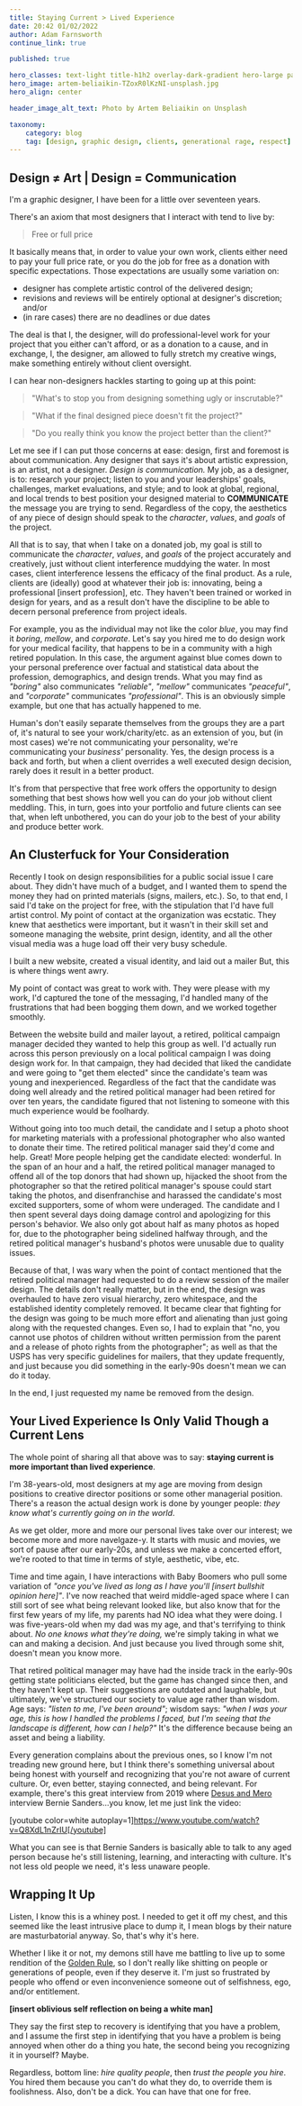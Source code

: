 ```yaml
---
title: Staying Current > Lived Experience
date: 20:42 01/02/2022
author: Adam Farnsworth
continue_link: true

published: true

hero_classes: text-light title-h1h2 overlay-dark-gradient hero-large parallax
hero_image: artem-beliaikin-TZoxR0lKzNI-unsplash.jpg
hero_align: center

header_image_alt_text: Photo by Artem Beliaikin on Unsplash

taxonomy:
    category: blog
    tag: [design, graphic design, clients, generational rage, respect]
---
```

## Design ≠ Art | Design = Communication

I'm a graphic designer, I have been for a little over seventeen years.

There's an axiom that most designers that I interact with tend to live by:

> Free or full price

It basically means that, in order to value your own work, clients either need to pay your full price rate, or you do the job for free as a donation with specific expectations. Those expectations are usually some variation on:

- designer has complete artistic control of the delivered design;
- revisions and reviews will be entirely optional at designer's discretion; and/or
- (in rare cases) there are no deadlines or due dates

The deal is that I, the designer, will do professional-level work for your project that you either can't afford, or as a donation to a cause, and in exchange, I, the designer, am allowed to fully stretch my creative wings, make something entirely without client oversight.

I can hear non-designers hackles starting to going up at this point:

> "What's to stop you from designing something ugly or inscrutable?"

> "What if the final designed piece doesn't fit the project?"

> "Do you really think you know the project better than the client?"

Let me see if I can put those concerns at ease: design, first and foremost is about communication. Any designer that says it's about artistic expression, is an artist, not a designer. *Design is communication.* My job, as a designer, is to: research your project; listen to you and your leaderships' goals, challenges, market evaluations, and style; and to look at global, regional, and local trends to best position your designed material to **COMMUNICATE** the message you are trying to send. Regardless of the copy, the aesthetics of any piece of design should speak to the *character*, *values*, and *goals* of the project.

All that is to say, that when I take on a donated job, my goal is still to communicate the *character*, *values*, and *goals* of the project accurately and creatively, just without client interference muddying the water. In most cases, client interference lessens the efficacy of the final product. As a rule, clients are (ideally) good at whatever their job is: innovating, being a professional [insert profession], etc. They haven't been trained or worked in design for years, and as a result don't have the discipline to be able to decern personal preference from project ideals.

For example, you as the individual may not like the color *blue*, you may find it *boring*, *mellow*, and *corporate*. Let's say you hired me to do design work for your medical facility, that happens to be in a community with a high retired population. In this case, the argument against blue comes down to your personal preference over factual and statistical data about the profession, demographics, and design trends. What you may find as *"boring"* also communicates *"reliable"*, *"mellow"* communicates *"peaceful"*, and *"corporate"* communicates *"professional"*. This is an obviously simple example, but one that has actually happened to me.

Human's don't easily separate themselves from the groups they are a part of, it's natural to see your work/charity/etc. as an extension of you, but (in most cases) we're not communicating your personality, we're communicating your *business'* personality. Yes, the design process is a back and forth, but when a client overrides a well executed design decision, rarely does it result in a better product.

It's from that perspective that free work offers the opportunity to design something that best shows how well you can do your job without client meddling. This, in turn, goes into your portfolio and future clients can see that, when left unbothered, you can do your job to the best of your ability and produce better work.

## An Clusterfuck for Your Consideration

Recently I took on design responsibilities for a public social issue I care about. They didn't have much of a budget, and I wanted them to spend the money they had on printed materials (signs, mailers, etc.). So, to that end, I said I'd take on the project for free, with the stipulation that I'd have full artist control. My point of contact at the organization was ecstatic. They knew that aesthetics were important, but it wasn't in their skill set and someone managing the website, print design, identity, and all the other visual media was a huge load off their very busy schedule.

I built a new website, created a visual identity, and laid out a mailer But, this is where things went awry.

My point of contact was great to work with. They were please with my work, I'd captured the tone of the messaging, I'd handled many of the frustrations that had been bogging them down, and we worked together smoothly.

Between the website build and mailer layout, a retired, political campaign manager decided they wanted to help this group as well. I'd actually run across this person previously on a local political campaign I was doing design work for. In that campaign, they had decided that liked the candidate and were going to "get them elected" since the candidate's team was young and inexperienced. Regardless of the fact that the candidate was doing well already and the retired political manager had been retired for over ten years, the candidate figured that not listening to someone with this much experience would be foolhardy.

Without going into too much detail, the candidate and I setup a photo shoot for marketing materials with a professional photographer who also wanted to donate their time. The retired political manager said they'd come and help. Great! More people helping get the candidate elected: wonderful. In the span of an hour and a half, the retired political manager managed to offend all of the top donors that had shown up, hijacked the shoot from the photographer so that the retired political manager's spouse could start taking the photos, and disenfranchise and harassed the candidate's most excited supporters, some of whom were underaged. The candidate and I then spent several days doing damage control and apologizing for this person's behavior. We also only got about half as many photos as hoped for, due to the photographer being sidelined halfway through, and the retired political manager's husband's photos were unusable due to quality issues.

Because of that, I was wary when the point of contact mentioned that the retired political manager had requested to do a review session of the mailer design. The details don't really matter, but in the end, the design was overhauled to have zero visual hierarchy, zero whitespace, and the established identity completely removed. It became clear that fighting for the design was going to be much more effort and alienating than just going along with the requested changes. Even so, I had to explain that "no, you cannot use photos of children without written permission from the parent and a release of photo rights from the photographer"; as well as that the USPS has very specific guidelines for mailers, that they update frequently, and just because you did something in the early-90s doesn't mean we can do it today.

In the end, I just requested my name be removed from the design.

## Your Lived Experience Is Only Valid Though a Current Lens

The whole point of sharing all that above was to say: **staying current is more important than lived experience**.

I'm 38-years-old, most designers at my age are moving from design positions to creative director positions or some other managerial position. There's a reason the actual design work is done by younger people: _they know what's currently going on in the world_.

As we get older, more and more our personal lives take over our interest; we become more and more navelgaze-y. It starts with music and movies, we sort of pause after our early-20s, and unless we make a concerted effort, we're rooted to that time in terms of style, aesthetic, vibe, etc.

Time and time again, I have interactions with Baby Boomers who pull some variation of *"once you've lived as long as I have you'll [insert bullshit opinion here]"*. I've now reached that weird middle-aged space where I can still sort of see what being relevant looked like, but also know that for the first few years of my life, my parents had NO idea what they were doing. I was five-years-old when my dad was my age, and that's terrifying to think about. *No one knows what they're doing,* we're simply taking in what we can and making a decision. And just because you lived through some shit, doesn't mean you know more.

That retired political manager may have had the inside track in the early-90s getting state politicians elected, but the game has changed since then, and they haven't kept up. Their suggestions are outdated and laughable, but ultimately, we've structured our society to value age rather than wisdom. Age says: *"listen to me, I've been around"*; wisdom says: *"when I was your age, this is how I handled the problems I faced, but I'm seeing that the landscape is different, how can I help?"* It's the difference because being an asset and being a liability.

Every generation complains about the previous ones, so I know I'm not treading new ground here, but I think there's something universal about being honest with yourself and recognizing that you're not aware of current culture. Or, even better, staying connected, and being relevant. For example, there's this great interview from 2019 where [Desus and Mero](https://en.wikipedia.org/wiki/Desus_%26_Mero_(2019_TV_series)) interview Bernie Sanders...you know, let me just link the video:

[youtube color=white autoplay=1]https://www.youtube.com/watch?v=Q8XdL1nZrIU[/youtube]

What you can see is that Bernie Sanders is basically able to talk to any aged person because he's still listening, learning, and interacting with culture. It's not less old people we need, it's less unaware people.

## Wrapping It Up

Listen, I know this is a whiney post. I needed to get it off my chest, and this seemed like the least intrusive place to dump it, I mean blogs by their nature are masturbatorial anyway. So, that's why it's here.

Whether I like it or not, my demons still have me battling to live up to some rendition of the [Golden Rule](https://en.wikipedia.org/wiki/Golden_Rule), so I don't really like shitting on people or generations of people, even if they deserve it. I'm just so frustrated by people who offend or even inconvenience someone out of selfishness, ego, and/or entitlement.

**[insert oblivious self reflection on being a white man]**

They say the first step to recovery is identifying that you have a problem, and I assume the first step in identifying that you have a problem is being annoyed when other do a thing you hate, the second being you recognizing it in yourself? Maybe.

Regardless, bottom line: *hire quality people*, then *trust the people you hire*. You hired them because you can't do what they do, to override them is foolishness. Also, don't be a dick. You can have that one for free.